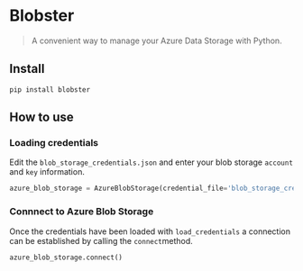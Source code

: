 # Blobster
> A convenient way to manage your Azure Data Storage with Python.


## Install

`pip install blobster`

## How to use

### Loading credentials
Edit the `blob_storage_credentials.json` and enter your blob storage `account` and `key` information.

```python
azure_blob_storage = AzureBlobStorage(credential_file='blob_storage_credentials.json')
```

### Connnect to Azure Blob Storage
Once the credentials have been loaded with `load_credentials` 
a connection can be established by calling the `connect`method.

```python
azure_blob_storage.connect()
```

